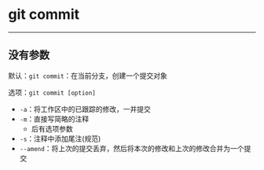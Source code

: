 # git commit
---

## 没有参数

默认：`git commit`：在当前分支，创建一个提交对象

选项：`git commit [option]`
- `-a`：将工作区中的已跟踪的修改，一并提交
- `-m`：直接写简略的注释
	- 后有选项参数
- `-s`：注释中添加尾注(规范)
- `--amend`：将上次的提交丢弃，然后将本次的修改和上次的修改合并为一个提交